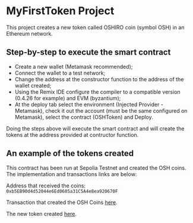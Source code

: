 
# MyFirstToken Project

This project creates a new token called OSHIRO coin (symbol OSH) in an Ethereum network.

## Step-by-step to execute the smart contract

- Create a new wallet (Metamask recommended);
- Connect the wallet to a test network;
- Change the address at the constructor function to the address of the wallet created;
- Using the Remix IDE configure the compiler to a compatible version (0.4.26 for example) and EVM (byzantium);
- At the deploy tab select the environment (Injected Provider - Metamask), check it out the account (must be the same configured on Metamask), select the contract (OSHToken) and Deploy.

Doing the steps above will execute the smart contract and will create the tokens at the address provided at contructor function.

## An example of the tokens created

This contract has been run at Sepolia Testnet and created the OSH coins. The implementation and transactions links are below:

Address that received the coins:
`
0xb5EB90d4d52044e6Ed0605a31C5A4e8ea920670F
`


Transaction that created the OSH Coins [here](https://sepolia.etherscan.io/tx/0x548b26ae9be8447a650a2ef39e5597121bd887cc485e2bc43834339a0a8d4ec0).

The new token created [here](https://sepolia.etherscan.io/token/0x3b92e429277ef96f643925cdd5eec75b5dc3974d?a=0xb5EB90d4d52044e6Ed0605a31C5A4e8ea920670F).